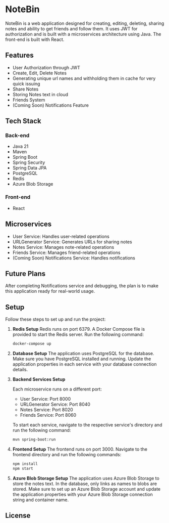 # NoteBin

NoteBin is a web application designed for creating, editing, deleting, sharing notes and ability to get friends and follow them. It uses JWT for authorization and is built with a microservices architecture using Java. The front-end is built with React.

## Features

- User Authorization through JWT
- Create, Edit, Delete Notes
- Generating unique url names and withholding them in cache for very quick issuing
- Share Notes
- Storing Notes text in cloud
- Friends System
- (Coming Soon) Notifications Feature

## Tech Stack

### Back-end

- Java 21
- Maven
- Spring Boot
- Spring Security
- Spring Data JPA
- PostgreSQL
- Redis
- Azure Blob Storage

### Front-end

- React

## Microservices

- User Service: Handles user-related operations
- URLGenerator Service: Generates URLs for sharing notes
- Notes Service: Manages note-related operations
- Friends Service: Manages friend-related operations
- (Coming Soon) Notifications Service: Handles notifications

## Future Plans

After completing Notifications service and debugging, the plan is to make this application ready for real-world usage.

## Setup

Follow these steps to set up and run the project:
1. **Redis Setup**
    Redis runs on port 6379. A Docker Compose file is provided to start the Redis server. Run the following command:

    ```bash
    docker-compose up

2. **Database Setup**
    The application uses PostgreSQL for the database. Make sure you have PostgreSQL installed and running. Update the application properties in each service with your database connection details.

3. **Backend Services Setup**

   Each microservice runs on a different port:

   - User Service: Port 8000
   - URLGenerator Service: Port 8040
   - Notes Service: Port 8020
   - Friends Service: Port 8060

   To start each service, navigate to the respective service's directory and run the following command:

   ```bash
   mvn spring-boot:run

4. **Frontend Setup**
    The frontend runs on port 3000. Navigate to the frontend directory and run the following commands:

    ```bash
    npm install
    npm start

5. **Azure Blob Storage Setup**
    The application uses Azure Blob Storage to store the notes text. In the database, only links as names to blobs are stored. Make sure to set up an Azure Blob Storage account and update the application properties with your Azure Blob Storage connection string and container name.

## License

